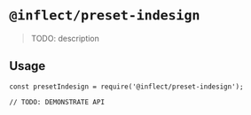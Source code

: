 # `@inflect/preset-indesign`

> TODO: description

## Usage

```
const presetIndesign = require('@inflect/preset-indesign');

// TODO: DEMONSTRATE API
```
